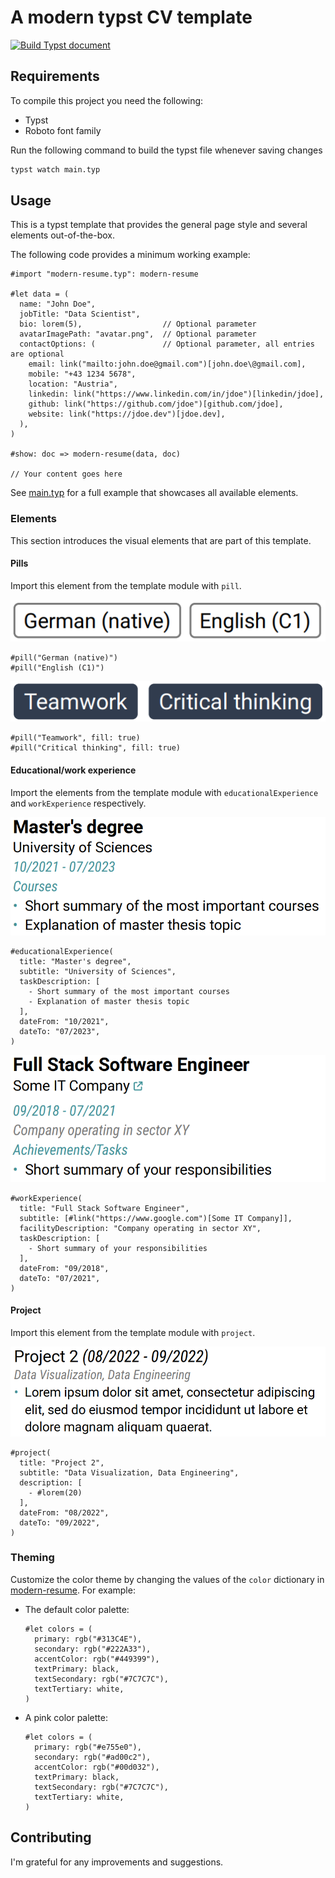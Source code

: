 # A modern typst CV template

[![Build Typst document](https://github.com/peterpf/modern-typst-resume/actions/workflows/build.yaml/badge.svg)](https://github.com/peterpf/modern-typst-resume/actions/workflows/build.yaml)


## Requirements

To compile this project you need the following:

- Typst
- Roboto font family

Run the following command to build the typst file whenever saving changes

```bash
typst watch main.typ
```

## Usage

This is a typst template that provides the general page style and several elements out-of-the-box.

The following code provides a minimum working example:

```typst
#import "modern-resume.typ": modern-resume

#let data = (
  name: "John Doe",
  jobTitle: "Data Scientist",
  bio: lorem(5),                  // Optional parameter
  avatarImagePath: "avatar.png",  // Optional parameter
  contactOptions: (               // Optional parameter, all entries are optional
    email: link("mailto:john.doe@gmail.com")[john.doe\@gmail.com],
    mobile: "+43 1234 5678",
    location: "Austria",
    linkedin: link("https://www.linkedin.com/in/jdoe")[linkedin/jdoe],
    github: link("https://github.com/jdoe")[github.com/jdoe],
    website: link("https://jdoe.dev")[jdoe.dev],
  ),
)

#show: doc => modern-resume(data, doc)

// Your content goes here
```

See [main.typ](./main.typ) for a full example that showcases all available elements.

### Elements

This section introduces the visual elements that are part of this template.

#### Pills

Import this element from the template module with `pill`.

![pills](docs/images/pills.png)

```typst
#pill("German (native)")
#pill("English (C1)")
```

![pills filled](docs/images/pills-filled.png)

```typst
#pill("Teamwork", fill: true)
#pill("Critical thinking", fill: true)
```

#### Educational/work experience

Import the elements from the template module with `educationalExperience` and `workExperience` respectively.

![educational experience](docs/images/educational-experience.png)

```typst
#educationalExperience(
  title: "Master's degree",
  subtitle: "University of Sciences",
  taskDescription: [
    - Short summary of the most important courses
    - Explanation of master thesis topic
  ],
  dateFrom: "10/2021",
  dateTo: "07/2023",
)
```

![work experience](docs/images/work-experience.png)

```typst
#workExperience(
  title: "Full Stack Software Engineer",
  subtitle: [#link("https://www.google.com")[Some IT Company]],
  facilityDescription: "Company operating in sector XY",
  taskDescription: [
    - Short summary of your responsibilities
  ],
  dateFrom: "09/2018",
  dateTo: "07/2021",
)
```

#### Project

Import this element from the template module with `project`.


![project](docs/images/project.png)

```typst
#project(
  title: "Project 2",
  subtitle: "Data Visualization, Data Engineering",
  description: [
    - #lorem(20)
  ],
  dateFrom: "08/2022",
  dateTo: "09/2022",
)
```

### Theming

Customize the color theme by changing the values of the `color` dictionary in [modern-resume](modern-resume.typ). For example:

- The default color palette:

  ```typst
  #let colors = (
    primary: rgb("#313C4E"),
    secondary: rgb("#222A33"),
    accentColor: rgb("#449399"),
    textPrimary: black,
    textSecondary: rgb("#7C7C7C"),
    textTertiary: white,
  )
  ```

- A pink color palette:

  ```typst
  #let colors = (
    primary: rgb("#e755e0"),
    secondary: rgb("#ad00c2"),
    accentColor: rgb("#00d032"),
    textPrimary: black,
    textSecondary: rgb("#7C7C7C"),
    textTertiary: white,
  )
  ```

## Contributing

I'm grateful for any improvements and suggestions.